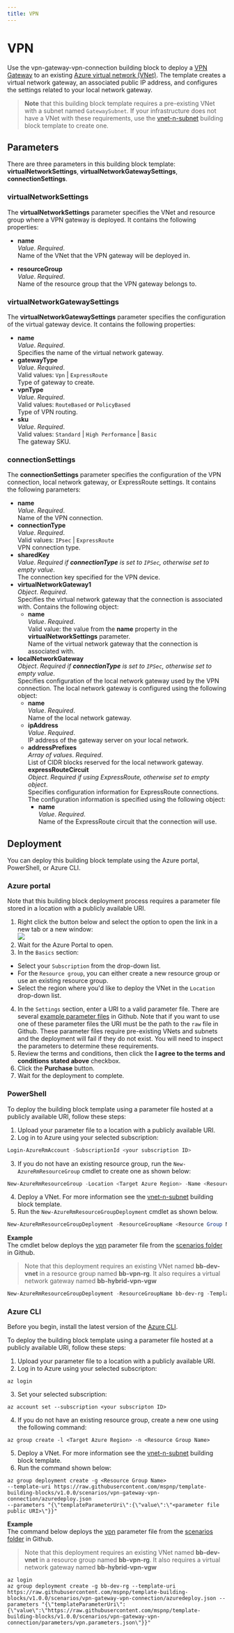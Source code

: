 ```yaml
---
title: VPN
---
```


# VPN

Use the vpn-gateway-vpn-connection building block to deploy a [VPN Gateway](https://azure.microsoft.com/en-us/documentation/articles/vpn-gateway-about-vpngateways/) to an existing [Azure virtual network (VNet)](https://azure.microsoft.com/en-us/documentation/articles/resource-groups-networking/#virtual-network). The template creates a virtual network gateway, an associated public IP address, and configures the settings related to your local network gateway.

> **Note** that this building block template requires a pre-existing VNet with a subnet named `GatewaySubnet`. If your infrastructure does not have a VNet with these requirements, use the [vnet-n-subnet](https://github.com/mspnp/template-building-blocks/blob/v1.0.0/templates/buildingBlocks/vnet-n-subnet/README.md) building block template to create one.

## Parameters

There are three parameters in this building block template: **virtualNetworkSettings**, **virtualNetworkGatewaySettings**, **connectionSettings**.
 
### virtualNetworkSettings

The **virtualNetworkSettings** parameter specifies the VNet and resource group where a VPN gateway is deployed. It contains the following properties:

- **name**  
_Value_. _Required_.  
Name of the VNet that the VPN gateway will be deployed in.

- **resourceGroup**  
_Value_. _Required_.  
Name of the resource group that the VPN gateway belongs to.  

### virtualNetworkGatewaySettings

The **virtualNetworkGatewaySettings** parameter specifies the configuration of the virtual gateway device. It contains the following properties:

- **name**  
_Value_. _Required_.  
Specifies the name of the virtual network gateway.  
- **gatewayType**  
_Value_. _Required_.  
Valid values: `Vpn` | `ExpressRoute`  
Type of gateway to create.  
- **vpnType**  
_Value_. _Required_.  
Valid values: `RouteBased` or `PolicyBased`  
Type of VPN routing.  
- **sku**  
_Value_. _Required_.  
Valid values: `Standard` | `High Performance` | `Basic`  
The gateway SKU.  

### connectionSettings

The **connectionSettings** parameter specifies the configuration of the VPN connection, local network gateway, or ExpressRoute settings. It contains the following parameters:

- **name**  
_Value_. _Required_.  
Name of the VPN connection.  
- **connectionType**  
_Value_. _Required_.  
Valid values: `IPsec` | `ExpressRoute`  
VPN connection type.  
- **sharedKey**  
_Value_. _Required if **connectionType** is set to `IPSec`, otherwise set to empty value_.  
The connection key specified for the VPN device.  
- **virtualNetworkGateway1**  
_Object_. _Required_.  
Specifies the virtual network gateway that the connection is associated with. Contains the following object:  
  - **name**  
  _Value_. _Required_.  
  Valid value: the value from the **name** property in the **virtualNetworkSettings** parameter.  
  Name of the virtual network gateway that the connection is associated with.  
- **localNetworkGateway**  
_Object_. _Required if **connectionType** is set to `IPSec`, otherwise set to empty value_.  
Specifies configuration of the local network gateway used by the VPN connection. The local network gateway is configured using the following object:  
  - **name**  
  _Value_. _Required_.  
  Name of the local network gateway.  
  - **ipAddress**  
  _Value_. _Required_.  
  IP address of the gateway server on your local network.  
  - **addressPrefixes**  
  _Array of values_. _Required_.  
  List of CIDR blocks reserved for the local netwwork gateway.  
   **expressRouteCircuit**  
   _Object_. _Required if using ExpressRoute, otherwise set to empty object_.  
   Specifies configuration information for ExpressRoute connections. The configuration information is specified using the following object:  
    - **name**  
    _Value_. _Required_.  
    Name of the ExpressRoute circuit that the connection will use.  

## Deployment

You can deploy this building block template using the Azure portal, PowerShell, or Azure CLI.

### Azure portal

Note that this building block deployment process requires a parameter file stored in a location with a publicly available URI.

1. Right click the button below and select the option to open the link in a new tab or a new window:<br><a href="https://portal.azure.com/#create/Microsoft.Template/uri/https%3A%2F%2Fraw.githubusercontent.com%2Fmspnp%2Ftemplate-building-blocks%2Fv1.0.0%2Fscenarios%2Fvpn-gateway-vpn-connection%2Fazuredeploy.json"><img src = "http://azuredeploy.net/deploybutton.png"/></a>
2. Wait for the Azure Portal to open.  
3. In the `Basics` section:
  - Select your `Subscription` from the drop-down list.
  - For the `Resource group`, you can either create a new resource group or use an existing resource group.
  - Select the region where you'd like to deploy the VNet in the `Location` drop-down list.  
4. In the `Settings` section, enter a URI to a valid parameter file. There are several [example parameter files](https://github.com/mspnp/template-building-blocks/tree/v1.0.0/scenarios/vpn-gateway-vpn-connection/parameters) in Github. Note that if you want to use one of these parameter files the URI must be the path to the `raw` file in Github. These parameter files require pre-existing VNets and subnets and the deployment will fail if they do not exist. You will need to inspect the parameters to determine these requirements.  
5. Review the terms and conditions, then click the **I agree to the terms and conditions stated above** checkbox.  
6. Click the **Purchase** button.  
7. Wait for the deployment to complete.

### PowerShell

To deploy the building block template using a parameter file hosted at a publicly available URI, follow these steps:

1. Upload your parameter file to a location with a publicly available URI.
2. Log in to Azure using your selected subscription:
  ```Powershell
  Login-AzureRmAccount -SubscriptionId <your subscription ID>
  ```
3. If you do not have an existing resource group, run the `New-AzureRmResourceGroup` cmdlet to create one as shown below:
  ```PowerShell
  New-AzureRmResourceGroup -Location <Target Azure Region> -Name <Resource Group Name> 
  ```
4. Deploy a VNet. For more information see the [vnet-n-subnet](https://github.com/mspnp/template-building-blocks/blob/v1.0.0/templates/buildingBlocks/vnet-n-subnet/README.md) building block template.  
5. Run the `New-AzureRmResourceGroupDeployment` cmdlet as shown below.  
  ```PowerShell
  New-AzureRmResourceGroupDeployment -ResourceGroupName <Resource Group Name> -TemplateUri https://raw.githubusercontent.com/mspnp/template-building-blocks/v1.0.0/scenarios/vpn-gateway-vpn-connection/azuredeploy.json -templateParameterUriFromTemplate <URI of parameter file>
  ```

**Example**  
The cmdlet below deploys the [vpn](https://raw.githubusercontent.com/mspnp/template-building-blocks/v1.0.0/scenarios/vpn-gateway-vpn-connection/parameters/vpn.parameters.json) parameter file from the [scenarios folder](https://github.com/mspnp/template-building-blocks/tree/v1.0.0/scenarios/vpn-gateway-vpn-connection) in Github.

> Note that this deployment requires an existing VNet named **bb-dev-vnet** in a resource group named **bb-vpn-rg**. It also requires a virtual network gateway named **bb-hybrid-vpn-vgw**

```PowerShell
New-AzureRmResourceGroupDeployment -ResourceGroupName bb-dev-rg -TemplateUri https://raw.githubusercontent.com/mspnp/template-building-blocks/v1.0.0/scenarios/vpn-gateway-vpn-connection/azuredeploy.json -templateParameterUriFromTemplate https://raw.githubusercontent.com/mspnp/template-building-blocks/v1.0.0/scenarios/vpn-gateway-vpn-connection/parameters/vpn.parameters.json
```
### Azure CLI

Before you begin, install the latest version of the [Azure CLI](https://docs.microsoft.com/cli/azure/install-azure-cli).

To deploy the building block template using a parameter file hosted at a publicly available URI, follow these steps:

1. Upload your parameter file to a location with a publicly available URI.  
2. Log in to Azure using your selected subscripton:  
  ```AzureCLI
  az login
  ```
3. Set your selected subscription:
  ```AzureCLI
  az account set --subscription <your subscripton ID>
  ```
4. If you do not have an existing resource group, create a new one using the following command:
  ```AzureCLI
  az group create -l <Target Azure Region> -n <Resource Group Name> 
  ```
5. Deploy a VNet. For more information see the [vnet-n-subnet](https://github.com/mspnp/template-building-blocks/blob/v1.0.0/templates/buildingBlocks/vnet-n-subnet/README.md) building block template.  
6. Run the command shown below:
  ```AzureCLI
  az group deployment create -g <Resource Group Name>
  --template-uri https://raw.githubusercontent.com/mspnp/template-building-blocks/v1.0.0/scenarios/vpn-gateway-vpn-connection/azuredeploy.json
  --parameters "{\"templateParameterUri\":{\"value\":\"<parameter file public URI>\"}}"
  ```

**Example**  
The command below deploys the [vpn](https://raw.githubusercontent.com/mspnp/template-building-blocks/v1.0.0/scenarios/vpn-gateway-vpn-connection/parameters/vpn.parameters.json) parameter file from the [scenarios folder](https://github.com/mspnp/template-building-blocks/tree/v1.0.0/scenarios/vpn-gateway-vpn-connection) in Github.

> Note that this deployment requires an existing VNet named **bb-dev-vnet** in a resource group named **bb-vpn-rg**. It also requires a virtual network gateway named **bb-hybrid-vpn-vgw**

```AzureCLI
az login
az group deployment create -g bb-dev-rg --template-uri https://raw.githubusercontent.com/mspnp/template-building-blocks/v1.0.0/scenarios/vpn-gateway-vpn-connection/azuredeploy.json --parameters "{\"templateParameterUri\":{\"value\":\"https://raw.githubusercontent.com/mspnp/template-building-blocks/v1.0.0/scenarios/vpn-gateway-vpn-connection/parameters/vpn.parameters.json\"}}"
```
